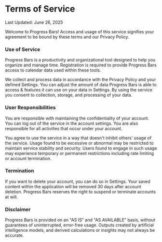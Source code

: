 # Terms of Service

Last Updated: June 26, 2025

Welcome to Progress Bars! Access and usage of this service signifies your agreement to be bound by these terms and our Privacy Policy.

### Use of Service

Progress Bars is a productivity and organizational tool designed to help you organize and manage time. Registration is required to provide Progress Bars access to calendar data used within these tools.

We collect and process data in accordance with the Privacy Policy and your defined Settings. You can adjust the amount of data Progress Bars is able to access & features it can use on your data in Settings. By using the service you consent to collection, storage, and processing of your data.

### User Responsibilities

You are responsible with maintaining the confidentiality of your account. You can log out of the service in the account settings. You are also responsible for all activiites that occur under your account.

You agree to use the service in a way that doesn't inhibit others' usage of the service.
Usage found to be excessive or abnormal may be restricted to maintain service stability and security. Users found to engage in such usage may experience temporary or permanent restrictions including rate limiting or account termination.

### Termination

If you want to delete your account, you can do so in Settings. Your saved content within the application will be removed 30 days after account deletion. Progress Bars reserves the right to suspend or terminate accounts at will.

### Disclaimer

Progress Bars is provided on an "AS IS" and "AS AVAILABLE" basis, without guarantees of uninterrupted, error-free usage. Outputs created by artificial intelligence models, and derived calculations or insights may not always be accurate.
